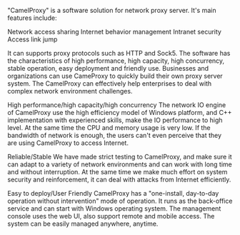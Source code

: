 "CamelProxy" is a software solution for network proxy server. It's main features include:

Network access sharing
Internet behavior management
Intranet security
Access link jump

It can supports proxy protocols such as HTTP and Sock5. The software has the characteristics of high performance, high capacity, high concurrency, stable operation, easy deployment and friendly use. Businesses and organizations can use CameProxy to quickly build their own proxy server system. The CamelProxy can effectively help enterprises to deal with complex network environment challenges.

High performance/high capacity/high concurrency
The network IO engine of CamelProxy use the high efficiency model of Windows platform, and C++ implementation with experienced skills, make the IO performance to high level. At the same time the CPU and memory usage is very low. If the bandwidth of network is enough, the users can't even perceive that they are using CamelProxy to access Internet.

Reliable/Stable
We have made strict testing to CamelProxy, and make sure it can adapt to a variety of network environments and can work with long time and without interruption. At the same time we make much effort on system security and reinforcement, it can deal with attacks from Internet efficiently.

Easy to deploy/User Friendly
CamelProxy has a "one-install, day-to-day operation without intervention" mode of operation. It runs as the back-office service and can start with Windows operating system. The management console uses the web UI, also support remote and mobile access. The system can be easily managed anywhere, anytime.
